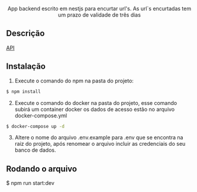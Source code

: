 <p align="center">
  App backend escrito em nestjs para encurtar url's.
  As url`s encurtadas tem um prazo de validade de três dias 
</p>

## Descrição

[API](https://documenter.getpostman.com/view/5671604/TWDZJc4tt)

## Instalação

1. Execute o comando do npm na pasta do projeto:
```bash
$ npm install
```
2. Execute o comando do docker na pasta do projeto, esse comando subirá um container docker os dados de acesso estão no arquivo docker-compose.yml
```bash
$ docker-compose up -d
```
3. Altere o nome do arquivo .env.example para .env que se encontra na raiz do projeto, após renomear o arquivo incluir as credenciais do seu banco de dados.

## Rodando o arquivo
$ npm run start:dev